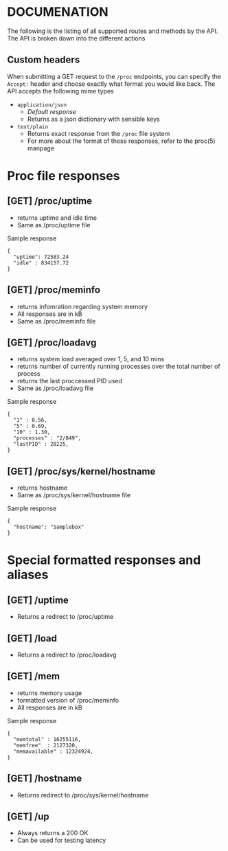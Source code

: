 DOCUMENATION
============

The following is the listing of all supported routes and methods by the API.
The API is broken down into the different actions

Custom headers
--------------

When submitting a GET request to the `/proc` endpoints,
you can specify the `Accept:` header and choose
exactly what format you would like back. The API accepts the following mime
types

* `application/json`
  * *Default response*
  * Returns as a json dictionary with sensible keys
* `text/plain`
  * Returns exact response from the `/proc` file system
  * For more about the format of these responses, refer to the proc(5) manpage

Proc file responses
============

[GET] /proc/uptime
-------------

* returns uptime and idle time
* Same as /proc/uptime file

Sample response

```
{
  "uptime": 72583.24
  "idle" : 834157.72
}
```

[GET] /proc/meminfo
-------------------

* returns infomration regarding system memory
* All responses are in kB
* Same as /proc/meminfo file

[GET] /proc/loadavg
-------------------

* returns system load averaged over 1, 5, and 10 mins
* returns number of currently running processes over the total number of
  process
* returns the last proccessed PID used
* Same as /proc/loadavg file

Sample response

```
{
  "1" : 0.56,
  "5" : 0.69,
  "10" : 1.30,
  "processes" : "2/849",
  "lastPID" : 28225,
}
```

[GET] /proc/sys/kernel/hostname
--------------------------------

* returns hostname
* Same as /proc/sys/kernel/hostname file

Sample response

```
{
  "hostname": "Samplebox"
}
```

Special formatted responses and aliases
===========================

[GET] /uptime
-------------

* Returns a redirect to /proc/uptime

[GET] /load
----------

* Returns a redirect to /proc/loadavg

[GET] /mem
----------

* returns memory usage
* formatted version of /proc/meminfo
* All responses are in kB

Sample response

```
{
  "memtotal" : 16255116,
  "memfree"  : 2127320,
  "memavailable" : 12324924,
}
```

[GET] /hostname
---------------

* Returns redirect to /proc/sys/kernel/hostname

[GET] /up
---------

* Always returns a 200 OK
* Can be used for testing latency
